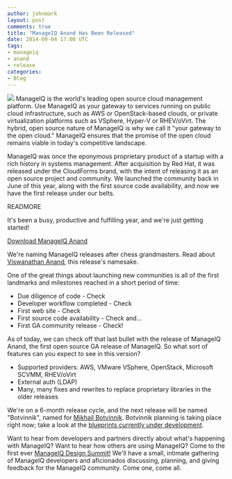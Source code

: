 ```yaml
---
author: johnmark 
layout: post
comments: true
title: "ManageIQ Anand Has Been Released"
date: 2014-09-04 17:00 UTC
tags:
- manageiq
- anand
- release
categories:
- Blog
---
```

![](blog/manageiq-vertical.png)
ManageIQ is the world's leading open source cloud management platform. Use ManageIQ as your gateway to services running on public cloud infrastructure, such as AWS or OpenStack-based clouds, or private virtualization platforms such as VSphere, Hyper-V or RHEV/oVirt. The hybrid, open source nature of ManageIQ is why we call it "your gateway to the open cloud." ManageIQ ensures that the promise of the open cloud remains viable in today's competitive landscape.  

ManageIQ was once the eponymous proprietary product of a startup with a rich history in systems management. After acquisition by Red Hat, it was released under the CloudForms brand, with the intent of releasing it as an open source project and community. We launched the community back in June of this year, along with the first source code availability, and now we have the first release under our belts.

READMORE

It's been a busy, productive and fulfilling year, and we're just getting started! 

[Download ManageIQ Anand](http://manageiq.org/download)

We're naming ManageIQ releases after chess grandmasters. Read about [Viswanathan Anand](http://en.wikipedia.org/wiki/Viswanathan_Anand), this release's namesake.

One of the great things about launching new communities is all of the first landmarks and milestones reached in a short period of time:

- Due diligence of code - Check
- Developer workflow completed - Check
- First web site - Check
- First source code availability - Check and…
- First GA community release - Check!

As of today, we can check off that last bullet with the release of ManageIQ Anand, the first open source GA release of ManageIQ. So what sort of features can you expect to see in this version?

- Supported providers: AWS, VMware VSphere, OpenStack, Microsoft SCVMM, RHEV/oVirt
- External auth (LDAP)
- Many, many fixes and rewrites to replace proprietary libraries in the older releases

We're on a 6-month release cycle, and the next release will be named "Botvinnik", named for [Mikhail Botvinnik](http://en.wikipedia.org/wiki/Mikhail_Botvinnik). Botvinnik planning is taking place right now; take a look at the [blueprints currently under development](http://talk.manageiq.org/category/developers/blueprints).

Want to hear from developers and partners directly about what's happening with ManageIQ? Want to hear how others are using ManageIQ? Come to the first ever [ManageIQ Design Summit!](http://miqdevsummmit14.eventbrite.com/) We'll have a small, intimate gathering of ManageIQ developers and aficionados discussing, planning, and giving feedback for the ManageIQ community. Come one, come all. 


